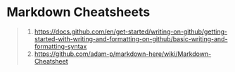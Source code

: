 # Markdown Cheatsheets
> 1. https://docs.github.com/en/get-started/writing-on-github/getting-started-with-writing-and-formatting-on-github/basic-writing-and-formatting-syntax
> 2. https://github.com/adam-p/markdown-here/wiki/Markdown-Cheatsheet